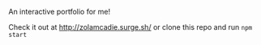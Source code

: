 An interactive portfolio for me!

Check it out at http://zolamcadie.surge.sh/ or clone this repo and run `npm start`
